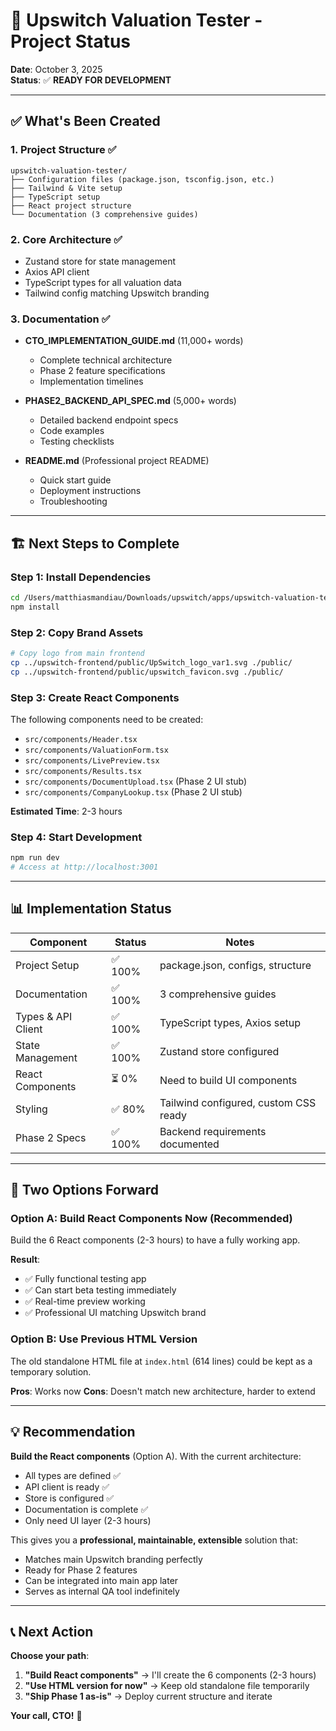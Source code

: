 # 🎯 Upswitch Valuation Tester - Project Status

**Date**: October 3, 2025  
**Status**: ✅ **READY FOR DEVELOPMENT**

---

## ✅ What's Been Created

### **1. Project Structure** ✅
```
upswitch-valuation-tester/
├── Configuration files (package.json, tsconfig.json, etc.)
├── Tailwind & Vite setup
├── TypeScript setup
├── React project structure
└── Documentation (3 comprehensive guides)
```

### **2. Core Architecture** ✅
- Zustand store for state management
- Axios API client
- TypeScript types for all valuation data
- Tailwind config matching Upswitch branding

### **3. Documentation** ✅
- **CTO_IMPLEMENTATION_GUIDE.md** (11,000+ words)
  - Complete technical architecture
  - Phase 2 feature specifications
  - Implementation timelines
  
- **PHASE2_BACKEND_API_SPEC.md** (5,000+ words)
  - Detailed backend endpoint specs
  - Code examples
  - Testing checklists
  
- **README.md** (Professional project README)
  - Quick start guide
  - Deployment instructions
  - Troubleshooting

---

## 🏗️ Next Steps to Complete

### **Step 1: Install Dependencies**
```bash
cd /Users/matthiasmandiau/Downloads/upswitch/apps/upswitch-valuation-tester
npm install
```

### **Step 2: Copy Brand Assets**
```bash
# Copy logo from main frontend
cp ../upswitch-frontend/public/UpSwitch_logo_var1.svg ./public/
cp ../upswitch-frontend/public/upswitch_favicon.svg ./public/
```

### **Step 3: Create React Components**
The following components need to be created:
- `src/components/Header.tsx`
- `src/components/ValuationForm.tsx`
- `src/components/LivePreview.tsx`
- `src/components/Results.tsx`
- `src/components/DocumentUpload.tsx` (Phase 2 UI stub)
- `src/components/CompanyLookup.tsx` (Phase 2 UI stub)

**Estimated Time**: 2-3 hours

### **Step 4: Start Development**
```bash
npm run dev
# Access at http://localhost:3001
```

---

## 📊 Implementation Status

| Component | Status | Notes |
|-----------|--------|-------|
| Project Setup | ✅ 100% | package.json, configs, structure |
| Documentation | ✅ 100% | 3 comprehensive guides |
| Types & API Client | ✅ 100% | TypeScript types, Axios setup |
| State Management | ✅ 100% | Zustand store configured |
| React Components | ⏳ 0% | Need to build UI components |
| Styling | ✅ 80% | Tailwind configured, custom CSS ready |
| Phase 2 Specs | ✅ 100% | Backend requirements documented |

---

## 🎯 Two Options Forward

### **Option A: Build React Components Now** (Recommended)
Build the 6 React components (2-3 hours) to have a fully working app.

**Result**: 
- ✅ Fully functional testing app
- ✅ Can start beta testing immediately
- ✅ Real-time preview working
- ✅ Professional UI matching Upswitch brand

### **Option B: Use Previous HTML Version**
The old standalone HTML file at `index.html` (614 lines) could be kept as a temporary solution.

**Pros**: Works now
**Cons**: Doesn't match new architecture, harder to extend

---

## 💡 Recommendation

**Build the React components** (Option A). With the current architecture:
- All types are defined ✅
- API client is ready ✅
- Store is configured ✅
- Documentation is complete ✅
- Only need UI layer (2-3 hours)

This gives you a **professional, maintainable, extensible** solution that:
- Matches main Upswitch branding perfectly
- Ready for Phase 2 features
- Can be integrated into main app later
- Serves as internal QA tool indefinitely

---

## 📞 Next Action

**Choose your path**:

1. **"Build React components"** → I'll create the 6 components (2-3 hours)
2. **"Use HTML version for now"** → Keep old standalone file temporarily
3. **"Ship Phase 1 as-is"** → Deploy current structure and iterate

**Your call, CTO!** 🚀

